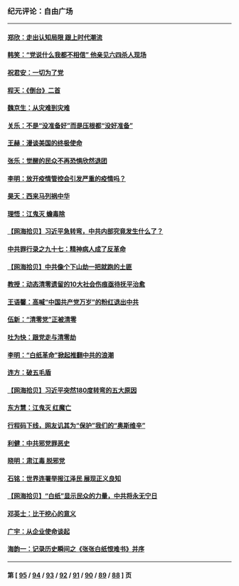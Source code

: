 ### 纪元评论：自由广场
---
#### [郑欣：走出认知局限 跟上时代潮流](../../pages/nsc993/n13887826.md) 
#### [韩笑：“党说什么我都不相信” 他亲见六四杀人现场](../../pages/nsc993/n13887514.md) 
#### [祝君安：一切为了党](../../pages/nsc993/n13887500.md) 
#### [程天：《倒台》二首](../../pages/nsc993/n13887498.md) 
#### [魏京生：从灾难到灾难](../../pages/nsc993/n13887004.md) 
#### [关乐：不是“没准备好”而是压根都“没好准备”](../../pages/nsc993/n13886699.md) 
#### [王赫：漫谈美国的终极使命](../../pages/nsc993/n13886043.md) 
#### [张乐：觉醒的民众不再恐惧欣然退团](../../pages/nsc993/n13886032.md) 
#### [李明：放开疫情管控会引发严重的疫情吗？](../../pages/nsc993/n13886008.md) 
#### [昊天：西来马列祸中华](../../pages/nsc993/n13886007.md) 
#### [理悟：江鬼灭 蟾毒除](../../pages/nsc993/n13885990.md) 
#### [【网海拾贝】习近平急转弯，中共内部究竟发生什么了？](../../pages/nsc993/n13885590.md) 
#### [中共罪行录之九十七：精神病人成了反革命](../../pages/nsc993/n13885233.md) 
#### [【网海拾贝】中共像个下山劫一把就跑的土匪](../../pages/nsc993/n13884609.md) 
#### [教授：动态清零遗留的10大社会伤痕亟待抚平治愈](../../pages/nsc993/n13884584.md) 
#### [王语馨：高喊“中国共产党万岁”的粉红退出中共](../../pages/nsc993/n13884536.md) 
#### [伍新：“清零党”正被清零](../../pages/nsc993/n13884535.md) 
#### [吐为快：跟党走与清零劫](../../pages/nsc993/n13884487.md) 
#### [李明：“白纸革命”掀起推翻中共的浪潮](../../pages/nsc993/n13884479.md) 
#### [连方：破五毛盾](../../pages/nsc993/n13884461.md) 
#### [【网海拾贝】习近平突然180度转弯的五大原因](../../pages/nsc993/n13883788.md) 
#### [东方慧：江鬼灭 红魔亡](../../pages/nsc993/n13883806.md) 
#### [行程码下线，网友讥其为“保护”我们的“奥斯维辛”](../../pages/nsc993/n13883784.md) 
#### [利健：中共邪党罪恶史](../../pages/nsc993/n13883618.md) 
#### [晓明：肃江毒 脱邪党](../../pages/nsc993/n13883379.md) 
#### [石铭：世界连署举报江泽民 展现正义良知](../../pages/nsc993/n13883176.md) 
#### [【网海拾贝】“白纸”显示民众的力量，中共将永无宁日](../../pages/nsc993/n13883167.md) 
#### [邓英士：比干挖心的意义](../../pages/nsc993/n13883162.md) 
#### [广宇：从企业使命谈起](../../pages/nsc993/n13882567.md) 
#### [海韵一：记录历史瞬间之《张张白纸恨难书》并序](../../pages/nsc993/n13882495.md) 

---
#### 第 [ [95](./95.md) / [94](./94.md) / [93](./93.md) / [92](./92.md) / [91](./91.md) / [90](./90.md) / [89](./89.md) / [88](./88.md) ] 页
